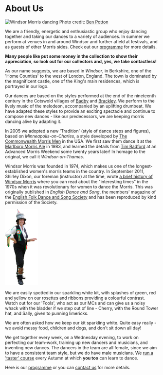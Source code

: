 About Us
========

<div class="photo-container-right">
<img src="/img/banner3-cropped.jpg" alt="Windsor Morris dancing" />
<credit>
  Photo credit: <a href="https://www.facebook.com/benpottonphotography/">Ben Potton</a>
</credit>
</div>

We are a friendly, energetic and enthusiastic group who enjoy dancing together and taking our dances to a variety of audiences. In summer we perform at venues in and around Windsor and further afield at festivals, and as guests of other Morris sides. Check out our [programme](/) for more details.

**Many people like put some money in the collection to show their appreciation, so look out for our collectors and, yes, we take contactless!**

As our name suggests, we are based in _Windsor_, in Berkshire, one of the 'Home Counties' to the west of London, England. The town is dominated by the magnificent castle, one of the King's main residences, which is portrayed in our logo.

Our dances are based on the styles performed at the end of the nineteenth century in the Cotswold villages of [Badby](http://badby.org.uk/) and [Brackley](http://www.brackleynorthants-tc.gov.uk/). We perform to the lively music of the melodeon, accompanied by an uplifting drumbeat. We have adapted these styles to provide an exciting spectacle and continue to compose new dances - like our predecessors, we are keeping morris dancing alive by adapting it.

In 2005 we adopted a new 'Tradition' (style of dance steps and figures), based on _Minneapolis-on-Charles_, a style developed by [The Commonwealth Morris Men](http://www.commonwealthmorris.org/) in the USA. We first saw them dance it at the [Marlboro Morris Ale](https://www.facebook.com/MarlboroMorrisAle) in 1983, and learned the details from [Tim Radford](http://www.timradford.com/tim.html) at an Advanced Morris Weekend some twenty years later!  In homage to the original, we call it _Windsor-on-Thames_.

Windsor Morris was founded in 1974, which makes us one of the longest-established women's morris teams in the country. In September 2011, Shirley Dixon, our foreman (instructor) at the time, wrote [a brief history of Windsor Morris](/doc/EFDSSarticle.pdf) where you can read about the "interesting times" in the 1970s when it was revolutionary for women to dance the Morris. This was originally published in _English Dance and Song_, the members' magazine of the [English Folk Dance and Song Society](http://www.efdss.org/support-us) and has been reproduced by kind permission of the Society. 

<img class='image-left' src="/img/Cherry%20pointing.jpg" height="250" width='auto'></div>

We are easily spotted in our sparkling white kit, with splashes of green, red and yellow on our rosettes and ribbons providing a colourful contrast. Watch out for our 'Fools', who act as our MCs and can give us a noisy whack with the bladder if we step out of line - Cherry, with the Round Tower hat, and Sally, given to punning limericks.

We are often asked how we keep our kit sparkling white. Quite easy really - we avoid messy food, children and dogs, and don't sit down all day!

We get together every week, on a Wednesday evening, to work on perfecting our team-work, training up new dancers and musicians, and inventing new dances. The dancers in the team are all female, since we aim to have a consistent team style, but we do have male musicians. We [run a 'taster' course](/course/) every Autumn at which **you too** can learn to dance.

Here is our [programme](/) or you can [contact us](/contact-us/) for more details.


